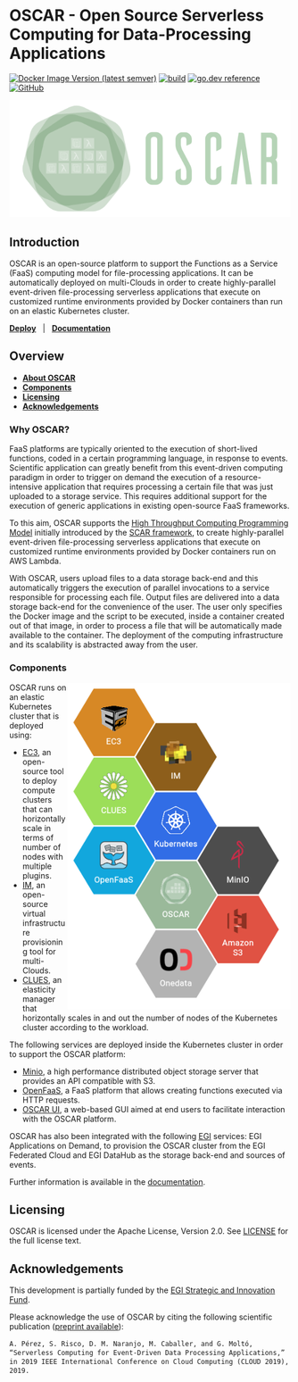 # OSCAR - Open Source Serverless Computing for Data-Processing Applications

[![Docker Image Version (latest semver)](https://img.shields.io/docker/v/grycap/oscar)](https://hub.docker.com/r/grycap/oscar)
[![build](https://github.com/grycap/oscar/workflows/build/badge.svg)](https://github.com/grycap/oscar/actions?query=workflow%3Abuild)
[![go.dev reference](https://img.shields.io/badge/go.dev-reference-007d9c?logo=go&logoColor=white&style=flat)](https://pkg.go.dev/github.com/grycap/oscar)
[![GitHub](https://img.shields.io/github/license/grycap/oscar)](https://github.com/grycap/oscar/blob/master/LICENSE)

![OSCAR-logo](docs/source/images/oscar3.png)

## Introduction

OSCAR is an open-source platform to support the Functions as a Service (FaaS) computing model for file-processing applications. It can be automatically deployed on multi-Clouds in order to create highly-parallel event-driven file-processing serverless applications that execute on customized runtime environments provided by Docker containers than run on an elastic Kubernetes cluster.

[**Deploy**](docs/source/deploy.rst) &nbsp; |
&nbsp; [**Documentation**](https://o-scar.readthedocs.io) &nbsp;

## Overview

- [**About OSCAR**](#why-oscar)
- [**Components**](#components)
- [**Licensing**](#licensing)
- [**Acknowledgements**](#acknowledgements)

### Why OSCAR?
FaaS platforms are typically oriented to the execution of short-lived functions, coded in a certain programming language, in response to events. Scientific application can greatly benefit from this event-driven computing paradigm in order to trigger on demand the execution of a resource-intensive application that requires processing a certain file that was just uploaded to a storage service. This requires additional support for the execution of generic applications in existing open-source FaaS frameworks.

To this aim, OSCAR supports the [High Throughput Computing Programming Model](https://scar.readthedocs.io/en/latest/prog_model.html) initially introduced by the [SCAR framework](https://github.com/grycap/scar), to create highly-parallel event-driven file-processing serverless applications that execute on customized runtime environments provided by Docker containers run on AWS Lambda.

With OSCAR, users upload files to a data storage back-end and this automatically triggers the execution of parallel invocations to a service responsible for processing each file. Output files are delivered into a data storage back-end for the convenience of the user. The user only specifies the Docker image and the script to be executed, inside a container created out of that image, in order to process a file that will be automatically made available to the container. The deployment of the computing infrastructure and its scalability is abstracted away from the user.

### Components

<img align="right" src="docs/source/images/oscar-components.png" alt="OSCAR Components" width="400"></left>

OSCAR runs on an elastic Kubernetes cluster that is deployed using:

* [EC3](http://www.grycap.upv.es/ec3), an open-source tool to deploy compute clusters that can horizontally scale in terms of number of nodes with multiple plugins.
* [IM](http://www.grycap.upv.es/im), an open-source virtual infrastructure provisioning tool for multi-Clouds.
* [CLUES](http://github.com/grycap/clues), an elasticity manager that horizontally scales in and out the number of nodes of the Kubernetes cluster according to the workload.

The following services are deployed inside the Kubernetes cluster in order to support the OSCAR platform:

* [Minio](http://minio.io), a high performance distributed object storage server that provides an API compatible with S3. 
* [OpenFaaS](https://www.openfaas.com/), a FaaS platform that allows creating functions executed via HTTP requests.
* [OSCAR UI](https://github.com/grycap/oscar-ui), a web-based GUI aimed at end users to facilitate interaction with the OSCAR platform.

OSCAR has also been integrated with the following [EGI](https://www.egi.eu) services: EGI Applications on Demand, to provision the OSCAR cluster from the EGI Federated Cloud and EGI DataHub as the storage back-end and sources of events.

Further information is available in the [documentation](https://o-scar.readthedocs.io).

## Licensing

OSCAR is licensed under the Apache License, Version 2.0. See
[LICENSE](https://github.com/grycap/scar/blob/master/LICENSE) for the full
license text.

## Acknowledgements

This development is partially funded by the [EGI Strategic and Innovation Fund](https://www.egi.eu/about/egi-council/egi-strategic-and-innovation-fund/). 

Please acknowledge the use of OSCAR by citing the following scientific publication ([preprint available](https://www.grycap.upv.es/gmolto/publications/preprints/Perez2019osc.pdf)):
```
A. Pérez, S. Risco, D. M. Naranjo, M. Caballer, and G. Moltó, “Serverless Computing for Event-Driven Data Processing Applications,” in 2019 IEEE International Conference on Cloud Computing (CLOUD 2019), 2019.
```
